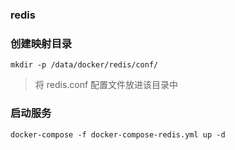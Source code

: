 ### redis
### 创建映射目录

```
mkdir -p /data/docker/redis/conf/
```
> 将 redis.conf 配置文件放进该目录中

### 启动服务

```
docker-compose -f docker-compose-redis.yml up -d 
```


